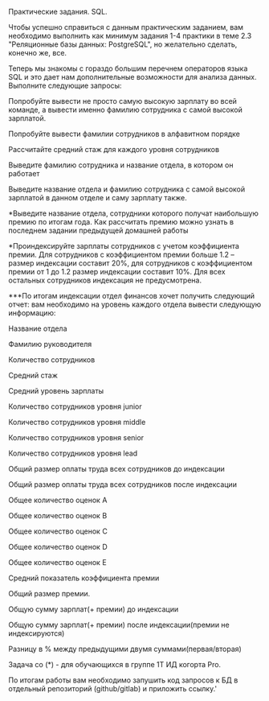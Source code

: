 Практические задания. SQL.

Чтобы успешно справиться с данным практическим заданием, вам необходимо выполнить как минимум задания 1-4 практики в теме 2.3 "Реляционные базы данных: PostgreSQL", но желательно сделать, конечно же, все.

Теперь мы знакомы с гораздо большим перечнем операторов языка SQL и это дает нам дополнительные возможности для анализа данных. Выполните следующие запросы:

Попробуйте вывести не просто самую высокую зарплату во всей команде, а вывести именно фамилию сотрудника с самой высокой зарплатой.

Попробуйте вывести фамилии сотрудников в алфавитном порядке

Рассчитайте средний стаж для каждого уровня сотрудников

Выведите фамилию сотрудника и название отдела, в котором он работает

Выведите название отдела и фамилию сотрудника с самой высокой зарплатой в данном отделе и саму зарплату также.

*Выведите название отдела, сотрудники которого получат наибольшую премию по итогам года. Как рассчитать премию можно узнать в последнем задании предыдущей домашней работы

*Проиндексируйте зарплаты сотрудников с учетом коэффициента премии. Для сотрудников с коэффициентом премии больше 1.2 – размер индексации составит 20%, для сотрудников с коэффициентом премии от 1 до 1.2 размер индексации составит 10%. Для всех остальных сотрудников индексация не предусмотрена.

***По итогам индексации отдел финансов хочет получить следующий отчет: вам необходимо на уровень каждого отдела вывести следующую информацию:

Название отдела

Фамилию руководителя

Количество сотрудников

Средний стаж

Средний уровень зарплаты

Количество сотрудников уровня junior

Количество сотрудников уровня middle

Количество сотрудников уровня senior

Количество сотрудников уровня lead

Общий размер оплаты труда всех сотрудников до индексации

Общий размер оплаты труда всех сотрудников после индексации

Общее количество оценок А

Общее количество оценок B

Общее количество оценок C

Общее количество оценок D

Общее количество оценок Е

Средний показатель коэффициента премии

Общий размер премии.

Общую сумму зарплат(+ премии) до индексации

Общую сумму зарплат(+ премии) после индексации(премии не индексируются)

Разницу в % между предыдущими двумя суммами(первая/вторая)

Задача со (*) - для обучающихся в группе 1Т ИД когорта Pro.

По итогам работы вам необходимо запушить код запросов к БД в отдельный репозиторий (github/gitlab) и приложить ссылку.'